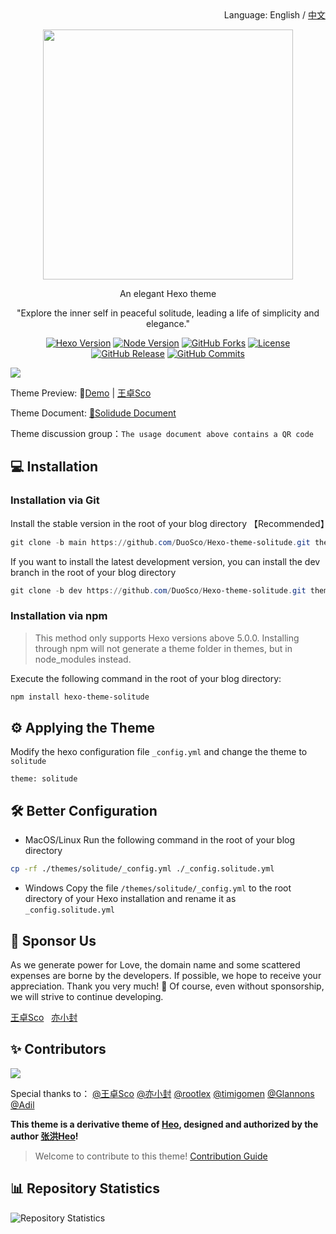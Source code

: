 <div align="right">
  Language:
  English / 
  <a title="English" href="/README.md">中文</a>
</div>

<p align="center"><img width="400" src="/source/img/logo-horizontal_version.png"></p>

<p align="center">An elegant Hexo theme</p>
<p align="center">"Explore the inner self in peaceful solitude, leading a life of simplicity and elegance."</p>

<p align="center">
  <a title="Hexo Version" target="_blank" href="https://hexo.io/zh-cn/"><img alt="Hexo Version" src="https://img.shields.io/badge/Hexo-%3E%3D%205.3.0-orange?style=flat"></a>
  <a title="Node Version" target="_blank" href="https://nodejs.org/zh-cn/"><img alt="Node Version" src="https://img.shields.io/badge/Node-%3E%3D%2010.13.0-yellowgreen?style=flat"></a>
  <a title="npm Downloads" target="_blank" href="https://www.npmjs.com/package/hexo-theme-solitude"><img alt="GitHub Forks" src="https://img.shields.io/npm/dt/hexo-theme-solitude?color=red&label=npm"></a>
  <a title="License" target="_blank" href="https://github.com/DuoSco/Hexo-theme-solitude/blob/main/LICENSE"><img alt="License" src="https://img.shields.io/github/license/DuoSco/Hexo-Theme-solitude.svg?style=flat"></a>
  <a title="GitHub Release" target="_blank" href="https://github.com/DuoSco/Hexo-theme-solitude/releases"><img alt="GitHub Release" src="https://img.shields.io/github/v/release/DuoSco/Hexo-theme-solitude?style=flat"></a>
  <a title="GitHub Commits" target="_blank" href="https://github.com/DuoSco/Hexo-Theme-solitude/commits/master"><img alt="GitHub Commits" src="https://img.shields.io/github/commit-activity/m/DuoSco/Hexo-Theme-solitude.svg?style=flat&color=brightgreen&label=commits"></a>
</p>

![](/source/img/solitude-show.jpg)

Theme Preview: 👋[Demo](https://solitude.wzsco.top/) | [王卓Sco](https://blog.wzsco.top/)

Theme Document: [📖Solidude Document](https://docs.wzsco.top/)

Theme discussion group：`The usage document above contains a QR code`

## 💻 Installation

### Installation via Git

Install the stable version in the root of your blog directory 【Recommended】

```powershell
git clone -b main https://github.com/DuoSco/Hexo-theme-solitude.git themes/solitude
```

If you want to install the latest development version, you can install the dev branch in the root of your blog directory

```powershell
git clone -b dev https://github.com/DuoSco/Hexo-theme-solitude.git themes/solitude
```

### Installation via npm

> This method only supports Hexo versions above 5.0.0. Installing through npm will not generate a theme folder in themes, but in node_modules instead.

Execute the following command in the root of your blog directory:

```powershell
npm install hexo-theme-solitude
```

## ⚙ Applying the Theme

Modify the hexo configuration file `_config.yml` and change the theme to `solitude`

```
theme: solitude
```

## 🛠️ Better Configuration

- MacOS/Linux Run the following command in the root of your blog directory

```bash
cp -rf ./themes/solitude/_config.yml ./_config.solitude.yml
```

- Windows Copy the file `/themes/solitude/_config.yml` to the root directory of your Hexo installation and rename it as `_config.solitude.yml`

## 🎁 Sponsor Us

As we generate power for Love, the domain name and some scattered expenses are borne by the developers. If possible, we hope to receive your appreciation. Thank you very much! 🙏 Of course, even without sponsorship, we will strive to continue developing.

[王卓Sco](https://afdian.net/a/wleelw0u0) &nbsp;  [亦小封](https://afdian.net/a/yife68)

## ✨ Contributors

<a href="https://github.com/DuoSco/Hexo-theme-solitude/graphs/contributors">
  <img src="https://contrib.rocks/image?repo=DuoSco/Hexo-theme-solitude" />
</a>

Special thanks to：
[@王卓Sco](https://github.com/wleelw)
[@亦小封](https://github.com/yife68)
[@rootlex](https://github.com/rootlexme)
[@timigomen](https://github.com/timigomen)
[@Glannons](https://github.com/Glannons)
[@Adil](https://github.com/adil-zhang)

**This theme is a derivative theme of [Heo](https://blog.zhheo.com/), designed and authorized by the author [张洪Heo](https://github.com/zhheo)!**

> Welcome to contribute to this theme!  [Contribution Guide](https://opensource.guide/zh-hans/how-to-contribute/#%E5%A6%82%E4%BD%95%E6%8F%90%E4%BA%A4%E8%B4%A1%E7%8C%AE)

## 📊 Repository Statistics
![Repository Statistics](https://repobeats.axiom.co/api/embed/75ec216f1d0b289e1b6a92f585342f3eeeeb0fdd.svg "Repobeats analytics image")